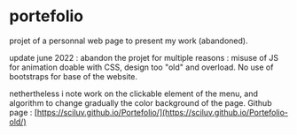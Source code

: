 # portefolio
projet of a personnal web page to present my work (abandoned).

update june 2022 : abandon the projet for multiple reasons : 
misuse of JS for animation doable with CSS, design too "old" and overload.
No use of bootstraps for base of the website.

nethertheless i note work on the clickable element of the menu, and algorithm to change gradually the color background of the page.
Github page : [https://sciluv.github.io/Portefolio/](https://sciluv.github.io/Portefolio-old/)



